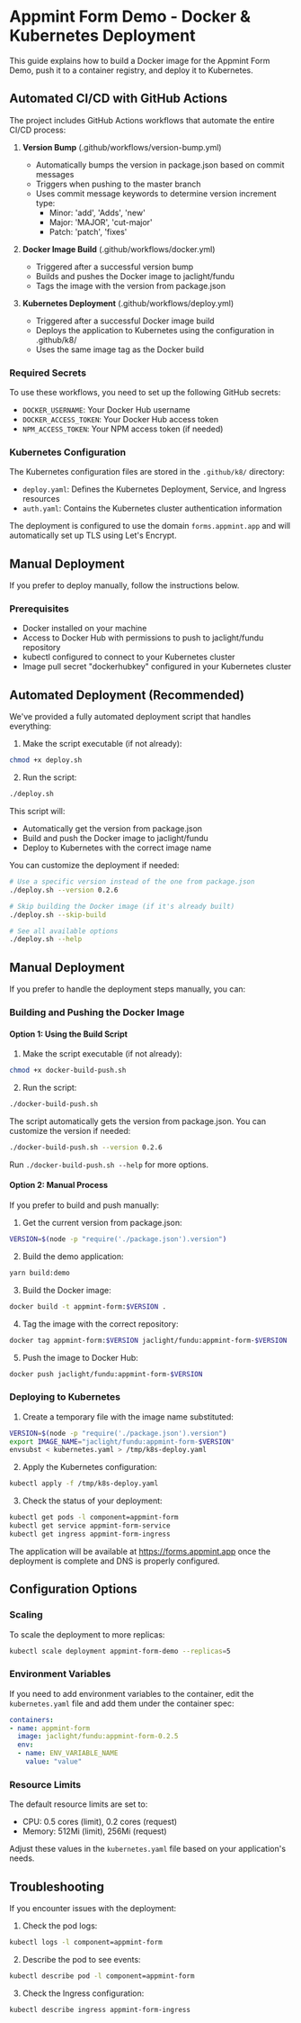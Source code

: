 # Appmint Form Demo - Docker & Kubernetes Deployment

This guide explains how to build a Docker image for the Appmint Form Demo, push it to a container registry, and deploy it to Kubernetes.

## Automated CI/CD with GitHub Actions

The project includes GitHub Actions workflows that automate the entire CI/CD process:

1. **Version Bump** (.github/workflows/version-bump.yml)
   - Automatically bumps the version in package.json based on commit messages
   - Triggers when pushing to the master branch
   - Uses commit message keywords to determine version increment type:
     - Minor: 'add', 'Adds', 'new'
     - Major: 'MAJOR', 'cut-major'
     - Patch: 'patch', 'fixes'

2. **Docker Image Build** (.github/workflows/docker.yml)
   - Triggered after a successful version bump
   - Builds and pushes the Docker image to jaclight/fundu
   - Tags the image with the version from package.json

3. **Kubernetes Deployment** (.github/workflows/deploy.yml)
   - Triggered after a successful Docker image build
   - Deploys the application to Kubernetes using the configuration in .github/k8/
   - Uses the same image tag as the Docker build

### Required Secrets

To use these workflows, you need to set up the following GitHub secrets:

- `DOCKER_USERNAME`: Your Docker Hub username
- `DOCKER_ACCESS_TOKEN`: Your Docker Hub access token
- `NPM_ACCESS_TOKEN`: Your NPM access token (if needed)

### Kubernetes Configuration

The Kubernetes configuration files are stored in the `.github/k8/` directory:

- `deploy.yaml`: Defines the Kubernetes Deployment, Service, and Ingress resources
- `auth.yaml`: Contains the Kubernetes cluster authentication information

The deployment is configured to use the domain `forms.appmint.app` and will automatically set up TLS using Let's Encrypt.

## Manual Deployment

If you prefer to deploy manually, follow the instructions below.

### Prerequisites

- Docker installed on your machine
- Access to Docker Hub with permissions to push to jaclight/fundu repository
- kubectl configured to connect to your Kubernetes cluster
- Image pull secret "dockerhubkey" configured in your Kubernetes cluster

## Automated Deployment (Recommended)

We've provided a fully automated deployment script that handles everything:

1. Make the script executable (if not already):

```bash
chmod +x deploy.sh
```

2. Run the script:

```bash
./deploy.sh
```

This script will:

- Automatically get the version from package.json
- Build and push the Docker image to jaclight/fundu
- Deploy to Kubernetes with the correct image name

You can customize the deployment if needed:

```bash
# Use a specific version instead of the one from package.json
./deploy.sh --version 0.2.6

# Skip building the Docker image (if it's already built)
./deploy.sh --skip-build

# See all available options
./deploy.sh --help
```

## Manual Deployment

If you prefer to handle the deployment steps manually, you can:

### Building and Pushing the Docker Image

#### Option 1: Using the Build Script

1. Make the script executable (if not already):

```bash
chmod +x docker-build-push.sh
```

2. Run the script:

```bash
./docker-build-push.sh
```

The script automatically gets the version from package.json. You can customize the version if needed:

```bash
./docker-build-push.sh --version 0.2.6
```

Run `./docker-build-push.sh --help` for more options.

#### Option 2: Manual Process

If you prefer to build and push manually:

1. Get the current version from package.json:

```bash
VERSION=$(node -p "require('./package.json').version")
```

2. Build the demo application:

```bash
yarn build:demo
```

3. Build the Docker image:

```bash
docker build -t appmint-form:$VERSION .
```

4. Tag the image with the correct repository:

```bash
docker tag appmint-form:$VERSION jaclight/fundu:appmint-form-$VERSION
```

5. Push the image to Docker Hub:

```bash
docker push jaclight/fundu:appmint-form-$VERSION
```

### Deploying to Kubernetes

1. Create a temporary file with the image name substituted:

```bash
VERSION=$(node -p "require('./package.json').version")
export IMAGE_NAME="jaclight/fundu:appmint-form-$VERSION"
envsubst < kubernetes.yaml > /tmp/k8s-deploy.yaml
```

2. Apply the Kubernetes configuration:

```bash
kubectl apply -f /tmp/k8s-deploy.yaml
```

3. Check the status of your deployment:

```bash
kubectl get pods -l component=appmint-form
kubectl get service appmint-form-service
kubectl get ingress appmint-form-ingress
```

The application will be available at <https://forms.appmint.app> once the deployment is complete and DNS is properly configured.

## Configuration Options

### Scaling

To scale the deployment to more replicas:

```bash
kubectl scale deployment appmint-form-demo --replicas=5
```

### Environment Variables

If you need to add environment variables to the container, edit the `kubernetes.yaml` file and add them under the container spec:

```yaml
containers:
- name: appmint-form
  image: jaclight/fundu:appmint-form-0.2.5
  env:
  - name: ENV_VARIABLE_NAME
    value: "value"
```

### Resource Limits

The default resource limits are set to:

- CPU: 0.5 cores (limit), 0.2 cores (request)
- Memory: 512Mi (limit), 256Mi (request)

Adjust these values in the `kubernetes.yaml` file based on your application's needs.

## Troubleshooting

If you encounter issues with the deployment:

1. Check the pod logs:

```bash
kubectl logs -l component=appmint-form
```

2. Describe the pod to see events:

```bash
kubectl describe pod -l component=appmint-form
```

3. Check the Ingress configuration:

```bash
kubectl describe ingress appmint-form-ingress
```
